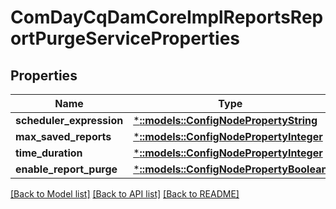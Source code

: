 # ComDayCqDamCoreImplReportsReportPurgeServiceProperties

## Properties
Name | Type | Description | Notes
------------ | ------------- | ------------- | -------------
**scheduler_expression** | [***::models::ConfigNodePropertyString**](configNodePropertyString.md) |  | [optional] 
**max_saved_reports** | [***::models::ConfigNodePropertyInteger**](configNodePropertyInteger.md) |  | [optional] 
**time_duration** | [***::models::ConfigNodePropertyInteger**](configNodePropertyInteger.md) |  | [optional] 
**enable_report_purge** | [***::models::ConfigNodePropertyBoolean**](configNodePropertyBoolean.md) |  | [optional] 

[[Back to Model list]](../README.md#documentation-for-models) [[Back to API list]](../README.md#documentation-for-api-endpoints) [[Back to README]](../README.md)



